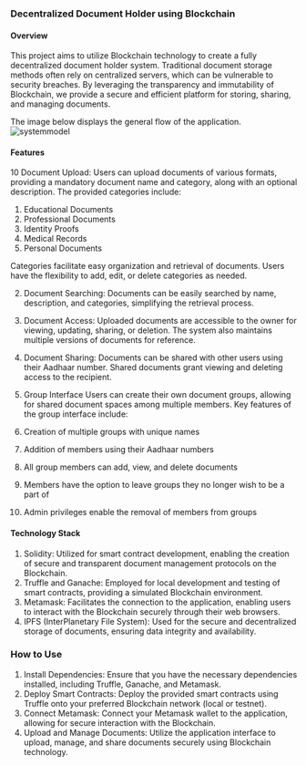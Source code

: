 ### Decentralized Document Holder using Blockchain
#### Overview
This project aims to utilize Blockchain technology to create a fully decentralized document holder system. Traditional document storage methods often rely on centralized servers, which can be vulnerable to security breaches. By leveraging the transparency and immutability of Blockchain, we provide a secure and efficient platform for storing, sharing, and managing documents.

The image below displays the general flow of the application. 
![systemmodel](https://github.com/vvatsaraj09/Decentralised-Document-Holder/assets/55319493/476c0e34-1f4c-4bb0-91bb-9d612a79e1c0)


#### Features
10 Document Upload:
Users can upload documents of various formats, providing a mandatory document name and category, along with an optional description. The provided categories include:

1) Educational Documents
2) Professional Documents
3) Identity Proofs
4) Medical Records
5) Personal Documents

Categories facilitate easy organization and retrieval of documents. Users have the flexibility to add, edit, or delete categories as needed.

2) Document Searching: 
Documents can be easily searched by name, description, and categories, simplifying the retrieval process.

3) Document Access:
Uploaded documents are accessible to the owner for viewing, updating, sharing, or deletion. The system also maintains multiple versions of documents for reference.

4) Document Sharing:
Documents can be shared with other users using their Aadhaar number. Shared documents grant viewing and deleting access to the recipient.

5) Group Interface
Users can create their own document groups, allowing for shared document spaces among multiple members. Key features of the group interface include:

1) Creation of multiple groups with unique names
2) Addition of members using their Aadhaar numbers
3) All group members can add, view, and delete documents
4) Members have the option to leave groups they no longer wish to be a part of
5) Admin privileges enable the removal of members from groups

#### Technology Stack
1) Solidity: Utilized for smart contract development, enabling the creation of secure and transparent document management protocols on the Blockchain.
2) Truffle and Ganache: Employed for local development and testing of smart contracts, providing a simulated Blockchain environment.
3) Metamask: Facilitates the connection to the application, enabling users to interact with the Blockchain securely through their web browsers.
4) IPFS (InterPlanetary File System): Used for the secure and decentralized storage of documents, ensuring data integrity and availability.

### How to Use
1) Install Dependencies: Ensure that you have the necessary dependencies installed, including Truffle, Ganache, and Metamask.
2) Deploy Smart Contracts: Deploy the provided smart contracts using Truffle onto your preferred Blockchain network (local or testnet).
3) Connect Metamask: Connect your Metamask wallet to the application, allowing for secure interaction with the Blockchain.
4) Upload and Manage Documents: Utilize the application interface to upload, manage, and share documents securely using Blockchain technology.
